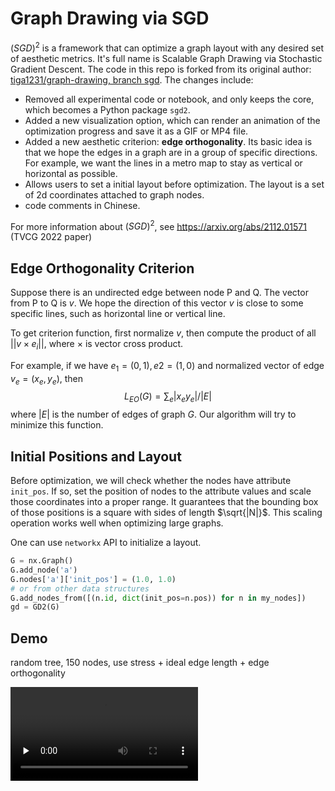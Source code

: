 # Graph Drawing via SGD

$(SGD)^2$ is a framework that can optimize a graph layout with any desired set of aesthetic metrics. It's full name is Scalable Graph Drawing via Stochastic Gradient Descent. The code in this repo is forked from its original author: [tiga1231/graph-drawing, branch sgd](https://github.com/tiga1231/graph-drawing/tree/sgd). The changes include:

- Removed all experimental code or notebook, and only keeps the core, which becomes a Python package `sgd2`.
- Added a new visualization option, which can render an animation of the optimization progress and save it as a GIF or MP4 file.
- Added a new aesthetic criterion: **edge orthogonality**. Its basic idea is that we hope the edges in a graph are in a group of specific directions. For example, we want the lines in a metro map to stay as vertical or horizontal as possible.
- Allows users to set a initial layout before optimization. The layout is a set of 2d coordinates attached to graph nodes.
- code comments in Chinese.

For more information about $(SGD)^2$, see https://arxiv.org/abs/2112.01571 (TVCG 2022 paper)

## Edge Orthogonality Criterion

Suppose there is an undirected edge between node P and Q. The vector from P to Q is $v$. We hope the direction of this vector $v$ is close to some specific lines, such as horizontal line or vertical line.

To get criterion function, first normalize $v$, then compute the product of all $||v \times e_i||$, where $\times$ is vector cross product.

For example, if we have $e_1 = (0, 1), e2=(1, 0)$ and normalized vector of edge $v_e=(x_e, y_e)$, then
$$
L_{EO}(G)=\sum_e |x_e y_e| / |E|
$$
where $|E|$ is the number of edges of graph $G$. Our algorithm will try to minimize this function.

## Initial Positions and Layout

Before optimization, we will check whether the nodes have attribute `init_pos`. If so, set the position of nodes to the attribute values and scale those coordinates into a proper range. It guarantees that the bounding box of those positions is a square with sides of length $\sqrt{|N|}$. This scaling operation works well when optimizing large graphs.

One can use `networkx` API to initialize a layout.

```python
G = nx.Graph()
G.add_node('a')
G.nodes['a']['init_pos'] = (1.0, 1.0)
# or from other data structures
G.add_nodes_from([(n.id, dict(init_pos=n.pos)) for n in my_nodes])
gd = GD2(G)
```

## Demo

random tree, 150 nodes, use stress + ideal edge length + edge orthogonality

<video id="video" controls="" preload="none">
      <source id="mp4" src="./demos/stress-il-eo.mp4" type="video/mp4">
</videos>

